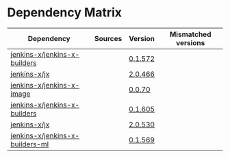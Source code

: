 # Dependency Matrix

Dependency | Sources | Version | Mismatched versions
---------- | ------- | ------- | -------------------
[jenkins-x/jenkins-x-builders](https://github.com/jenkins-x/jenkins-x-builders) |  | [0.1.572]() | 
[jenkins-x/jx](https://github.com/jenkins-x/jx) |  | [2.0.466]() | 
[jenkins-x/jenkins-x-image](https://github.com/jenkins-x/jenkins-x-image) |  | [0.0.70](https://github.com/jenkins-x/jenkins-x-image/releases/tag/0.0.70) | 
[jenkins-x/jenkins-x-builders](https://github.com/jenkins-x/jenkins-x-builders) |  | [0.1.605]() | 
[jenkins-x/jx](https://github.com/jenkins-x/jx) |  | [2.0.530](https://github.com/jenkins-x/jx/releases/tag/v2.0.530) | 
[jenkins-x/jenkins-x-builders-ml](https://github.com/jenkins-x/jenkins-x-builders-ml) |  | [0.1.569]() | 

